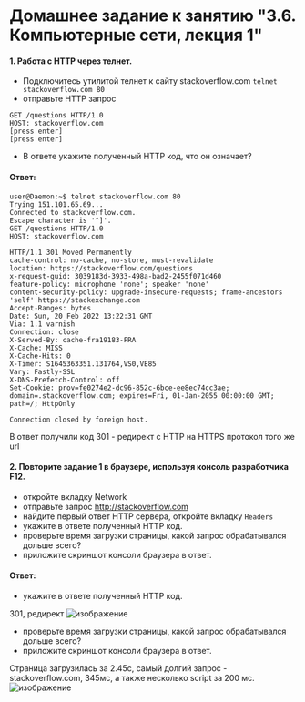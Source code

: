 # Домашнее задание к занятию "3.6. Компьютерные сети, лекция 1"
#### 1. Работа c HTTP через телнет.
- Подключитесь утилитой телнет к сайту stackoverflow.com `telnet stackoverflow.com 80`
- отправьте HTTP запрос
```
GET /questions HTTP/1.0
HOST: stackoverflow.com
[press enter]
[press enter]
```
- В ответе укажите полученный HTTP код, что он означает?
#### Ответ: 
```
user@Daemon:~$ telnet stackoverflow.com 80
Trying 151.101.65.69...
Connected to stackoverflow.com.
Escape character is '^]'.
GET /questions HTTP/1.0
HOST: stackoverflow.com

HTTP/1.1 301 Moved Permanently
cache-control: no-cache, no-store, must-revalidate
location: https://stackoverflow.com/questions
x-request-guid: 3039183d-3933-498a-bad2-2455f071d460
feature-policy: microphone 'none'; speaker 'none'
content-security-policy: upgrade-insecure-requests; frame-ancestors 'self' https://stackexchange.com
Accept-Ranges: bytes
Date: Sun, 20 Feb 2022 13:22:31 GMT
Via: 1.1 varnish
Connection: close
X-Served-By: cache-fra19183-FRA
X-Cache: MISS
X-Cache-Hits: 0
X-Timer: S1645363351.131764,VS0,VE85
Vary: Fastly-SSL
X-DNS-Prefetch-Control: off
Set-Cookie: prov=fe0274e2-dc96-852c-6bce-ee8ec74cc3ae; domain=.stackoverflow.com; expires=Fri, 01-Jan-2055 00:00:00 GMT; path=/; HttpOnly

Connection closed by foreign host.
```
В ответ получили код 301 - редирект с HTTP на HTTPS протокол того же url
#### 2. Повторите задание 1 в браузере, используя консоль разработчика F12.
- откройте вкладку Network
- отправьте запрос http://stackoverflow.com
- найдите первый ответ HTTP сервера, откройте вкладку `Headers`
- укажите в ответе полученный HTTP код.
- проверьте время загрузки страницы, какой запрос обрабатывался дольше всего?
- приложите скриншот консоли браузера в ответ.
#### Ответ:
- укажите в ответе полученный HTTP код.

301, редирект
![изображение](https://github.com/Daemon-Angel/devops-netology/blob/main/Home.Work%D0%97.6%20CompNet%20lecture1/stackoverflow2-2.jpg)
- проверьте время загрузки страницы, какой запрос обрабатывался дольше всего?
- приложите скриншот консоли браузера в ответ.

Страница загрузилась за 2.45с, самый долгий запрос - stackoverflow.com, 345мс, а также несколько script за 200 мс.
![изображение](https://github.com/Daemon-Angel/devops-netology/blob/main/Home.Work%D0%97.6%20CompNet%20lecture1/stackoverflow3-3.jpg)



